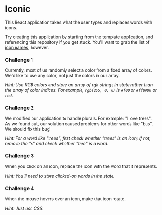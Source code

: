 # Iconic

This React application takes what the user types and replaces words with icons.

Try creating this application by starting from the template application, and referencing this repository if you get stuck. You'll want to grab the list of [icon names](./src/icons.json), however.

### Challenge 1

Currently, most of us randomly select a color from a fixed array of colors. We'd like to use any color, not just the colors in our array.

*Hint: Use RGB colors and store an array of rgb strings in state rather than the array of color indices. For example, `rgb(255, 0, 0)` is `#f00` or `#ff0000` or `red`.*

### Challenge 2

We modified our application to handle plurals. For example: "I love trees". As we found out, our solution caused problems for other words like "bus". We should fix this bug!

*Hint: For a word like "trees", first check whether "trees" is an icon; if not, remove the "s" and check whether "tree" is a word.*

### Challenge 3

When you click on an icon, replace the icon with the word that it represents.

*Hint: You'll need to store clicked-on words in the state.*

### Challenge 4

When the mouse hovers over an icon, make that icon rotate.

*Hint: Just use CSS.*
